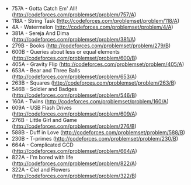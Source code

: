 - 757A - Gotta Catch Em' All! (http://codeforces.com/problemset/problem/757/A)
- 118A - String Task (http://codeforces.com/problemset/problem/118/A)
- 4A - Watermelon (http://codeforces.com/problemset/problem/4/A)
- 381A - Sereja And Dima (http://codeforces.com/problemset/problem/381/A)
- 279B - Books (http://codeforces.com/problemset/problem/279/B)
- 600B - Queries about less or equal elements (http://codeforces.com/problemset/problem/600/B)
- 405A - Gravity Flip (http://codeforces.com/problemset/problem/405/A)
- 653A - Bear and Three Balls (http://codeforces.com/problemset/problem/653/A)
- 263B - Squares (http://codeforces.com/problemset/problem/263/B)
- 546B - Soldier and Badges (http://codeforces.com/problemset/problem/546/B)
- 160A - Twins (http://codeforces.com/problemset/problem/160/A)
- 609A - USB Flash Drives (http://codeforces.com/problemset/problem/609/A)
- 276B - Little Girl and Game (http://codeforces.com/problemset/problem/276/B)
- 588B - Duff in Love (http://codeforces.com/problemset/problem/588/B)
- 230B - T-primes (http://codeforces.com/problemset/problem/230/B)
- 664A - Complicated GCD (http://codeforces.com/problemset/problem/664/A)
- 822A - I'm bored with life (http://codeforces.com/problemset/problem/822/A)
- 322A - Ciel and Flowers (http://codeforces.com/problemset/problem/322/B)


